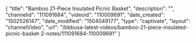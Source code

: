 {
    "title": "Bamboo 21-Piece Insulated Picnic Basket",
    "description": "",
    "channelid": "111091684",
    "videoid": "110009691",
    "date_created": "1502526147",
    "date_modified": "1504049177",
    "type": "captivate",
    "layout": "channelVideo",
    "url": "\/bbbusa-latest-videos\/bamboo-21-piece-insulated-picnic-basket-2-notes\/111091684-110009691"
}